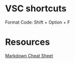 
# VSC shortcuts
Format Code: Shift + Option + F


# Resources
[Markdown Cheat Sheet](https://www.markdownguide.org/cheat-sheet/)